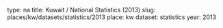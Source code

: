 type: na
title: Kuwait / National Statistics (2013)
slug: places/kw/datasets/statistics/2013
place: kw
dataset: statistics
year: 2013
